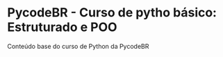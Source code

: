 # PycodeBR - Curso de pytho básico: Estruturado e POO

Conteúdo base do curso de Python da PycodeBR
